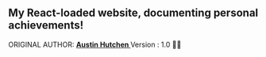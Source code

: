 <h2>My React-loaded website, documenting personal achievements!</h2>
ORIGINAL AUTHOR: <u><b>Austin Hutchen </b></u> 
Version : 1.0 🙌🏽
